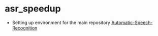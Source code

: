 # asr_speedup

* Setting up environment for the main repository [Automatic-Speech-Recognition](docs/env_setup.md)
